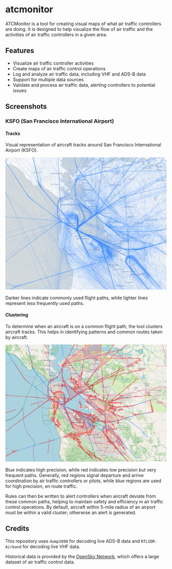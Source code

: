 # atcmonitor

ATCMonitor is a tool for creating visual maps of what air traffic controllers are doing. It is designed to help visualize the flow of air traffic and the activities of air traffic controllers in a given area.

## Features

- Visualize air traffic controller activities
- Create maps of air traffic control operations
- Log and analyze air traffic data, including VHF and ADS-B data
- Support for multiple data sources
- Validate and process air traffic data, alerting controllers to potential issues

## Screenshots

### KSFO (San Francisco International Airport)

#### Tracks
Visual representation of aircraft tracks around San Francisco International Airport (KSFO).

![sfo-tracks.png](assets/sfo-tracks.png)

Darker lines indicate commonly used flight paths, while lighter lines represent less frequently used paths.

#### Clustering

To determine when an aircraft is on a common flight path, the tool clusters aircraft tracks. This helps in identifying patterns and common routes taken by aircraft.

![sfo-clustering.png](assets/sfo-cluster.png)

Blue indicates high precision, while red indicates low precision but very frequent paths. Generally, red regions signal departure and arrive coordination by air traffic controllers or pilots, while blue regions are used for high precision, en route traffic.

Rules can then be written to alert controllers when aircraft deviate from these common paths, helping to maintain safety and efficiency in air traffic control operations. By default, aircraft within 5-mile radius of an airport must be within a valid cluster; otherwise an alert is generated.

## Credits

This repository uses `dump1090` for decoding live ADS-B data and `RTLSDR-Airband` for decoding live VHF data.

Historical data is provided by the [OpenSky Network](https://opensky-network.org/), which offers a large dataset of air traffic control data.

